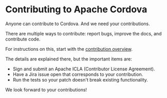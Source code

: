 <!--
#
# Licensed to the Apache Software Foundation (ASF) under one
# or more contributor license agreements.  See the NOTICE file
# distributed with this work for additional information
# regarding copyright ownership.  The ASF licenses this file
# to you under the Apache License, Version 2.0 (the
# "License"); you may not use this file except in compliance
# with the License.  You may obtain a copy of the License at
#
# http://www.apache.org/licenses/LICENSE-2.0
#
# Unless required by applicable law or agreed to in writing,
# software distributed under the License is distributed on an
# "AS IS" BASIS, WITHOUT WARRANTIES OR CONDITIONS OF ANY
#  KIND, either express or implied.  See the License for the
# specific language governing permissions and limitations
# under the License.
#
-->

# Contributing to Apache Cordova

Anyone can contribute to Cordova. And we need your contributions.

There are multiple ways to contribute: report bugs, improve the docs, and
contribute code.

For instructions on this, start with the
[contribution overview](http://cordova.apache.org/#contribute).

The details are explained there, but the important items are:
 - Sign and submit an Apache ICLA (Contributor License Agreement).
 - Have a Jira issue open that corresponds to your contribution.
 - Run the tests so your patch doesn't break existing functionality.

We look forward to your contributions!
